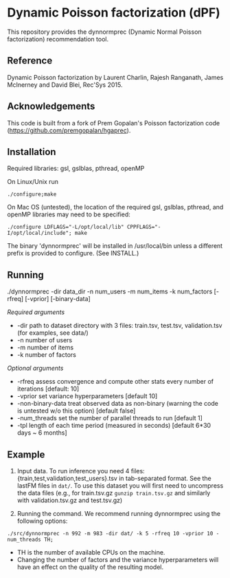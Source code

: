 Dynamic Poisson factorization (dPF)
===================================

This repository provides the dynnormprec (Dynamic Normal Poisson factorization) recommendation tool.

Reference
---------

Dynamic Poisson factorization
by Laurent Charlin, Rajesh Ranganath, James McInerney and David Blei,
Rec'Sys 2015.

Acknowledgements
----------------

This code is built from a fork of Prem Gopalan's Poisson factorization
code (https://github.com/premgopalan/hgaprec).


Installation
------------

Required libraries: gsl, gslblas, pthread, openMP

On Linux/Unix run

 `./configure;make`

On Mac OS (untested), the location of the required gsl, gslblas, pthread,
and openMP libraries may need to be specified:

 `./configure LDFLAGS="-L/opt/local/lib" CPPFLAGS="-I/opt/local/include"; make` 

The binary 'dynnormprec' will be installed in /usr/local/bin unless a
different prefix is provided to configure. (See INSTALL.)


Running
-------

./dynnormprec -dir data\_dir -n num\_users -m num\_items -k num\_factors [-rfreq] [-vprior] [-binary-data]

*Required arguments*

- -dir <string>    path to dataset directory with 3 files:
   		    train.tsv, test.tsv, validation.tsv
		    (for examples, see data/)
- -n <int>	  number of users
- -m <int>	  number of items
- -k <int>	  number of factors
   
*Optional arguments*

- -rfreq <int>	  assess convergence and compute other stats every <int> number of iterations
		  [default: 10]
- -vprior         set variance hyperparameters [default 10]
- -non-binary-data	  treat observed data as non-binary (warning the code is untested w/o this option) [default false]
- -num_threads    set the number of parallel threads to run [default 1]
- -tpl            length of each time period (measured in seconds) [default 6*30 days ~ 6 months]

Example
--------

1. Input data. To run inference you need 4 files: {train,test,validation,test_users}.tsv in tab-separated format.
   See the lastFM files in `dat/`. To use this dataset you will first need
   to uncompress the data files (e.g., for train.tsv.gz `gunzip
   train.tsv.gz` and similarly with validation.tsv.gz and test.tsv.gz)

2. Running the command. We recommend running dynnormprec using the following options:

 `./src/dynnormprec -n 992 -m 983 -dir dat/ -k 5 -rfreq 10 -vprior 10 -num_threads TH;`

  - TH is the number of available CPUs on the machine.
  - Changing the number of factors and the variance hyperparameters will
      have an effect on the quality of the resulting model.
